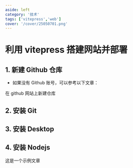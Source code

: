 ```yaml
---
aside: left
category: '技术'
tags: ['vitepress','web']
cover: '/cover/25050701.png'
---
```


# 利用 vitepress 搭建网站并部署

## 1. 新建 Github 仓库

- 如果没有 Github 账号，可以参考以下文章：

<card-articles />

在 github 网站上新建仓库 

## 2. 安装 Git

## 3. 安装 Desktop

## 4. 安装 Nodejs


这是一个示例文章